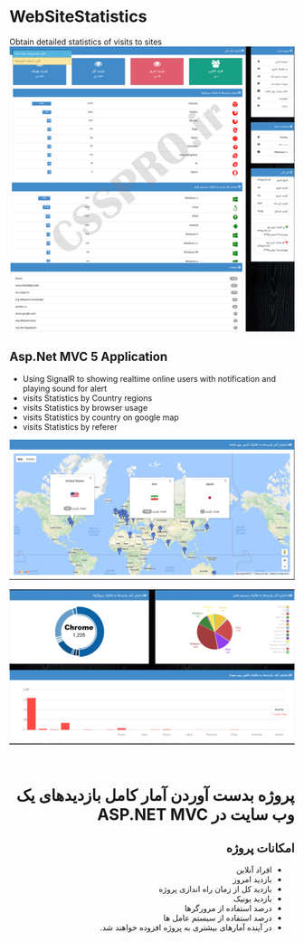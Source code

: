 # WebSiteStatistics
Obtain detailed statistics of visits to sites 
![WebSiteStatistics-index](images/Cover.png) 
## Asp.Net MVC 5 Application 
* Using SignalR to showing realtime online users with notification and playing sound for alert<br/>
* visits Statistics by Country regions
* visits Statistics by browser usage 
* visits Statistics by country on google map
* visits Statistics by referer


![WebSiteStatistics-Map](images/Map.png)


![WebSiteStatistics-charts](images/Chart.png)

﻿<div dir="rtl">
  # پروژه بدست آوردن آمار کامل بازدید‌های یک وب سایت در ASP.NET MVC
  ## امکانات پروژه
* افراد آنلاین
* بازدید امروز
* بازدید کل از زمان راه اندازی پروژه
* بازدید یونیک
* درصد استفاده از مرورگرها
* درصد استفاده از سیستم عامل ها
* در آینده آمارهای بیشتری به پروژه افزوده خواهند شد.
